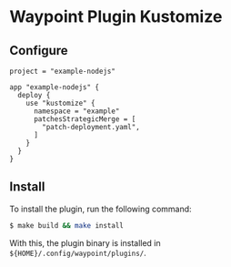 # Waypoint Plugin Kustomize

## Configure

```hcl
project = "example-nodejs"

app "example-nodejs" {
  deploy { 
    use "kustomize" {
      namespace = "example"
      patchesStrategicMerge = [
        "patch-deployment.yaml",
      ]
    }
  }
}
```

## Install

To install the plugin, run the following command:

```bash
$ make build && make install
```

With this, the plugin binary is installed in `${HOME}/.config/waypoint/plugins/`.
